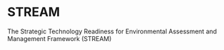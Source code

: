 # STREAM
The Strategic Technology Readiness for Environmental Assessment and Management Framework (STREAM)
